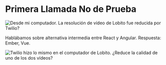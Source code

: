 # Primera Llamada No de Prueba

![Desde mi computador. La resolución de vídeo de Lobito fue reducida por Twilio?](https://paper-attachments.dropbox.com/s_9D460EB75B5312CE617103E024FE21206BDC057A7D03E45F6D51A85E7CB1B1AD_1585255758287_01-llamada-intrati.png)


Hablábamos sobre alternativa intermedia entre React y Angular. Respuesta: Ember, Vue.

![Twilio hizo lo mismo en el computador de Lobito. ¿Reduce la calidad de uno de los dos vídeos?](https://paper-attachments.dropbox.com/s_9D460EB75B5312CE617103E024FE21206BDC057A7D03E45F6D51A85E7CB1B1AD_1585255821679_02-llamada-intrati.png)


